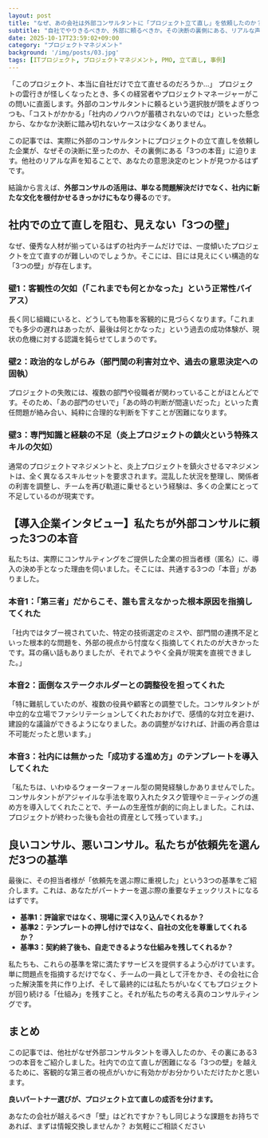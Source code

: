 ```yaml
---
layout: post
title: "なぜ、あの会社は外部コンサルタントに「プロジェクト立て直し」を依頼したのか？導入企業が語る３つの本音"
subtitle: "自社でやりきるべきか、外部に頼るべきか。その決断の裏側にある、リアルな声"
date: 2025-10-17T23:59:02+09:00
category: "プロジェクトマネジメント"
background: '/img/posts/03.jpg'
tags: [ITプロジェクト, プロジェクトマネジメント, PMO, 立て直し, 事例]
---
```


「このプロジェクト、本当に自社だけで立て直せるのだろうか…」
プロジェクトの雲行きが怪しくなったとき、多くの経営者やプロジェクトマネージャーがこの問いに直面します。外部のコンサルタントに頼るという選択肢が頭をよぎりつつも、「コストがかかる」「社内のノウハウが蓄積されないのでは」といった懸念から、なかなか決断に踏み切れないケースは少なくありません。

この記事では、実際に外部のコンサルタントにプロジェクトの立て直しを依頼した企業が、なぜその決断に至ったのか、その裏側にある「3つの本音」に迫ります。他社のリアルな声を知ることで、あなたの意思決定のヒントが見つかるはずです。

結論から言えば、**外部コンサルの活用は、単なる問題解決だけでなく、社内に新たな文化を根付かせるきっかけにもなり得る**のです。

## 社内での立て直しを阻む、見えない「3つの壁」

なぜ、優秀な人材が揃っているはずの社内チームだけでは、一度傾いたプロジェクトを立て直すのが難しいのでしょうか。そこには、目には見えにくい構造的な「3つの壁」が存在します。

### 壁1：客観性の欠如（「これまでも何とかなった」という正常性バイアス）

長く同じ組織にいると、どうしても物事を客観的に見づらくなります。「これまでも多少の遅れはあったが、最後は何とかなった」という過去の成功体験が、現状の危機に対する認識を鈍らせてしまうのです。

### 壁2：政治的なしがらみ（部門間の利害対立や、過去の意思決定への固執）

プロジェクトの失敗には、複数の部門や役職者が関わっていることがほとんどです。そのため、「あの部門のせいで」「あの時の判断が間違いだった」といった責任問題が絡み合い、純粋に合理的な判断を下すことが困難になります。

### 壁3：専門知識と経験の不足（炎上プロジェクトの鎮火という特殊スキルの欠如）

通常のプロジェクトマネジメントと、炎上プロジェクトを鎮火させるマネジメントは、全く異なるスキルセットを要求されます。混乱した状況を整理し、関係者の利害を調整し、チームを再び軌道に乗せるという経験は、多くの企業にとって不足しているのが現実です。

## 【導入企業インタビュー】私たちが外部コンサルに頼った3つの本音

私たちは、実際にコンサルティングをご提供した企業の担当者様（匿名）に、導入の決め手となった理由を伺いました。そこには、共通する3つの「本音」がありました。

### 本音1：「第三者」だからこそ、誰も言えなかった根本原因を指摘してくれた

「社内ではタブー視されていた、特定の技術選定のミスや、部門間の連携不足といった根本的な問題を、外部の視点から忖度なく指摘してくれたのが大きかったです。耳の痛い話もありましたが、それでようやく全員が現実を直視できました。」

### 本音2：面倒なステークホルダーとの調整役を担ってくれた

「特に難航していたのが、複数の役員や顧客との調整でした。コンサルタントが中立的な立場でファシリテーションしてくれたおかげで、感情的な対立を避け、建設的な議論ができるようになりました。あの調整がなければ、計画の再合意は不可能だったと思います。」

### 本音3：社内には無かった「成功する進め方」のテンプレートを導入してくれた

「私たちは、いわゆるウォーターフォール型の開発経験しかありませんでした。コンサルタントがアジャイルな手法を取り入れたタスク管理やミーティングの進め方を導入してくれたことで、チームの生産性が劇的に向上しました。これは、プロジェクトが終わった後も会社の資産として残っています。」

## 良いコンサル、悪いコンサル。私たちが依頼先を選んだ3つの基準

最後に、その担当者様が「依頼先を選ぶ際に重視した」という3つの基準をご紹介します。これは、あなたがパートナーを選ぶ際の重要なチェックリストになるはずです。

*   **基準1：評論家ではなく、現場に深く入り込んでくれるか？**
*   **基準2：テンプレートの押し付けではなく、自社の文化を尊重してくれるか？**
*   **基準3：契約終了後も、自走できるような仕組みを残してくれるか？**

私たちも、これらの基準を常に満たすサービスを提供するよう心がけています。単に問題点を指摘するだけでなく、チームの一員として汗をかき、その会社に合った解決策を共に作り上げ、そして最終的には私たちがいなくてもプロジェクトが回り続ける「仕組み」を残すこと。それが私たちの考える真のコンサルティングです。

## まとめ

この記事では、他社がなぜ外部コンサルタントを導入したのか、その裏にある3つの本音をご紹介しました。社内での立て直しが困難になる「3つの壁」を越えるために、客観的な第三者の視点がいかに有効かがお分かりいただけたかと思います。

**良いパートナー選びが、プロジェクト立て直しの成否を分けます。**

あなたの会社が越えるべき「壁」はどれですか？もし同じような課題をお持ちであれば、まずは情報交換しませんか？
お気軽にご相談ください
